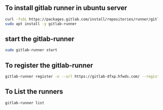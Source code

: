 

## To install gitlab runner in ubuntu server
```bash
curl -fsSL https://packages.gitlab.com/install/repositories/runner/gitlab-runner/script.deb.sh | sudo bash
sudo apt install -y gitlab-runner
```

## start the gitlab-runner
```bash
sudo gitlab-runner start
```

## To register the gitlab-runner
```bash
gitlab-runner register -n --url https://gitlab-dfxp.hfwds.com/ --registration-token GR13CCCXXXXXXFETsyiNCAch --executor shell --description "Anand_vamsi_runner" --tag-list PRD --tls-ca-file=/home/anand/ca_2025.crt
```

## To List the runners
```bash
gitlab-runner list
```
